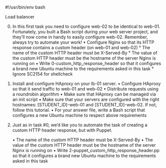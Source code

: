 #!/usr/bin/env bash

Load balancer

0. In this first task you need to configure web-02 to be identical to web-01. Fortunately, you built a Bash script during your web server project, and they’ll now come in handy to easily configure web-02. Remember, always try to automate your work!
	• Configure Nginx so that its HTTP response contains a custom header (on web-01 and web-02)
		° The name of the custom HTTP header must be X-Served-By
		° The value of the custom HTTP header must be the hostname of the server Nginx is running on
	• Write 0-custom_http_response_header so that it configures a brand new Ubuntu machine to the requirements asked in this task
		° Ignore SC2154 for shellcheck


1. Install and configure HAproxy on your lb-01 server.
	• Configure HAproxy so that it send traffic to web-01 and web-02
	• Distribute requests using a roundrobin algorithm
	• Make sure that HAproxy can be managed via an init script
	• Make sure that your servers are configured with the right hostnames: [STUDENT_ID]-web-01 and [STUDENT_ID]-web-02. If not, follow this tutorial.
	• For your answer file, write a Bash script that configures a new Ubuntu machine to respect above requirements

2. Just as in task #0, we’d like you to automate the task of creating a custom HTTP header response, but with Puppet.

	• The name of the custom HTTP header must be X-Served-By
	• The value of the custom HTTP header must be the hostname of the server Nginx is running on
	• Write 2-puppet_custom_http_response_header.pp so that it configures a brand new Ubuntu machine to the requirements asked in this task
